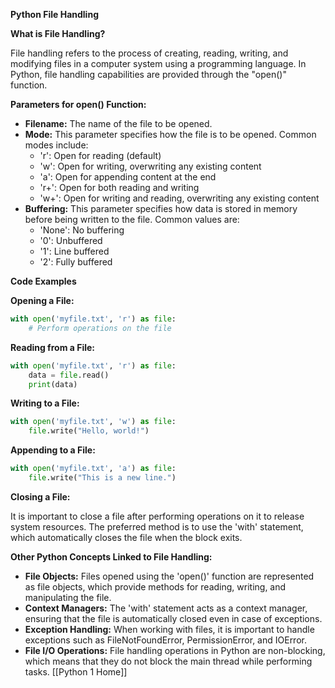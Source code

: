 **Python File Handling**

**What is File Handling?**

File handling refers to the process of creating, reading, writing, and modifying files in a computer system using a programming language. In Python, file handling capabilities are provided through the "open()" function.

**Parameters for open() Function:**

* **Filename:** The name of the file to be opened.
* **Mode:** This parameter specifies how the file is to be opened. Common modes include:
    * 'r': Open for reading (default)
    * 'w': Open for writing, overwriting any existing content
    * 'a': Open for appending content at the end
    * 'r+': Open for both reading and writing
    * 'w+': Open for writing and reading, overwriting any existing content
* **Buffering:** This parameter specifies how data is stored in memory before being written to the file. Common values are:
    * 'None': No buffering
    * '0': Unbuffered
    * '1': Line buffered
    * '2': Fully buffered

**Code Examples**

**Opening a File:**

```python
with open('myfile.txt', 'r') as file:
    # Perform operations on the file
```

**Reading from a File:**

```python
with open('myfile.txt', 'r') as file:
    data = file.read()
    print(data)
```

**Writing to a File:**

```python
with open('myfile.txt', 'w') as file:
    file.write("Hello, world!")
```

**Appending to a File:**

```python
with open('myfile.txt', 'a') as file:
    file.write("This is a new line.")
```

**Closing a File:**

It is important to close a file after performing operations on it to release system resources. The preferred method is to use the 'with' statement, which automatically closes the file when the block exits.

**Other Python Concepts Linked to File Handling:**

* **File Objects:** Files opened using the 'open()' function are represented as file objects, which provide methods for reading, writing, and manipulating the file.
* **Context Managers:** The 'with' statement acts as a context manager, ensuring that the file is automatically closed even in case of exceptions.
* **Exception Handling:** When working with files, it is important to handle exceptions such as FileNotFoundError, PermissionError, and IOError.
* **File I/O Operations:** File handling operations in Python are non-blocking, which means that they do not block the main thread while performing tasks.
[[Python 1 Home]]